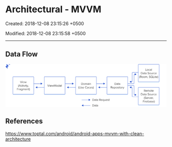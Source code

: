 # Architectural - MVVM

Created: 2018-12-08 23:15:26 +0500

Modified: 2018-12-08 23:15:58 +0500

---

## Data Flow

![image](media/Architectural---MVVM-image1.png)

## References

<https://www.toptal.com/android/android-apps-mvvm-with-clean-architecture>
